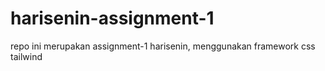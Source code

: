 # harisenin-assignment-1

repo ini merupakan assignment-1 harisenin, menggunakan framework css tailwind

